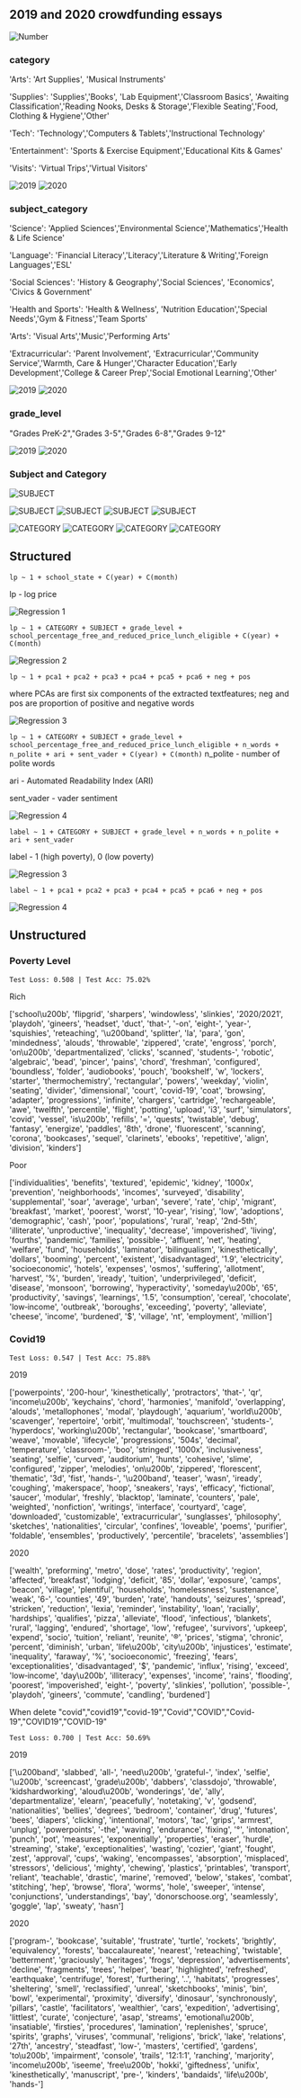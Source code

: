 ## 2019 and 2020 crowdfunding essays
![Number](./figures2/num.png)

### category
'Arts': 'Art Supplies', 'Musical Instruments'

'Supplies': 'Supplies','Books', 'Lab Equipment','Classroom Basics', 'Awaiting Classification','Reading Nooks, Desks & Storage','Flexible Seating','Food, Clothing & Hygiene','Other'

'Tech': 'Technology','Computers & Tablets','Instructional Technology'

'Entertainment': 'Sports & Exercise Equipment','Educational Kits & Games'

'Visits': 'Virtual Trips','Virtual Visitors'

![2019](./figures2/cat_mon19.png)
![2020](./figures2/cat_mon20.png)

### subject_category
'Science': 'Applied Sciences','Environmental Science','Mathematics','Health & Life Science'

'Language': 'Financial Literacy','Literacy','Literature & Writing','Foreign Languages','ESL'

'Social Sciences': 'History & Geography','Social Sciences', 'Economics', 'Civics & Government'

'Health and Sports': 'Health & Wellness', 'Nutrition Education','Special Needs','Gym & Fitness','Team Sports'

'Arts': 'Visual Arts','Music','Performing Arts'

'Extracurricular': 'Parent Involvement', 'Extracurricular','Community Service','Warmth, Care & Hunger','Character Education','Early Development','College & Career Prep','Social Emotional Learning','Other'

![2019](./figures2/sub_mon19.png)
![2020](./figures2/sub_mon20.png)


### grade_level
"Grades PreK-2","Grades 3-5","Grades 6-8","Grades 9-12"

![2019](./figures2/grd_mon19.png)
![2020](./figures2/grd_mon20.png)


### Subject and Category
![SUBJECT](./figures2/yr_mon.png)

![SUBJECT](./figures2/sub.png)
![SUBJECT](./figures2/sub_yr.png)
![SUBJECT](./figures2/yr_sub2.png)
![SUBJECT](./figures2/yr_mon_sub.png)

![CATEGORY](./figures2/cat.png)
![CATEGORY](./figures2/cat_yr.png)
![CATEGORY](./figures2/yr_cat2.png)
![CATEGORY](./figures2/yr_mon_cat.png)

## Structured
`lp ~ 1 + school_state + C(year) + C(month)`

lp - log price

![Regression 1](./figures2/reg1.png)

`lp ~ 1 + CATEGORY + SUBJECT + grade_level + school_percentage_free_and_reduced_price_lunch_eligible + C(year) + C(month)`

![Regression 2](./figures2/reg2.png)

`lp ~ 1 + pca1 + pca2 + pca3 + pca4 + pca5 + pca6 + neg + pos`

where PCAs are first six components of the extracted textfeatures; neg and pos are proportion of positive and negative words

![Regression 3](./figures2/reg3.png)

`lp ~ 1 + CATEGORY + SUBJECT + grade_level + school_percentage_free_and_reduced_price_lunch_eligible + n_words + n_polite + ari + sent_vader + C(year) + C(month)`
n_polite - number of polite words

ari - Automated Readability Index (ARI)

sent_vader - vader sentiment

![Regression 4](./figures2/reg4.png)

`label ~ 1 + CATEGORY + SUBJECT + grade_level + n_words + n_polite + ari + sent_vader`

label - 1 (high poverty), 0 (low poverty)

![Regression 3](./figures2/reg5.png)

`label ~ 1 + pca1 + pca2 + pca3 + pca4 + pca5 + pca6 + neg + pos`

![Regression 4](./figures2/reg6.png)

## Unstructured
### Poverty Level
`Test Loss: 0.508 | Test Acc: 75.02%`

Rich

['school\u200b', 'flipgrid', 'sharpers', 'windowless', 'slinkies', '2020/2021', 'playdoh', 'gineers', 'headset', 'duct', 'that-', '-on', 'eight-', 'year-', 'squishies', 'reteaching', '\u200band', 'splitter', 'la', 'para', 'gon', 'mindedness', 'alouds', 'throwable', 'zippered', 'crate', 'engross', 'porch', 'on\u200b', 'departmentalized', 'clicks', 'scanned', 'students-', 'robotic', 'algebraic', 'bead', 'pincer', 'pains', 'chord', 'freshman', 'configured', 'boundless', 'folder', 'audiobooks', 'pouch', 'bookshelf', 'w', 'lockers', 'starter', 'thermochemistry', 'rectangular', 'powers', 'weekday', 'violin', 'seating', 'divider', 'dimensional', 'court', 'covid-19', 'coat', 'browsing', 'adapter', 'progressions', 'infinite', 'chargers', 'cartridge', 'rechargeable', 'awe', 'twelfth', 'percentile', 'flight', 'potting', 'upload', 'i3', 'surf', 'simulators', 'covid', 'vessel', 'is\u200b', 'refills', '=', 'quests', 'twistable', 'debug', 'fantasy', 'energize', 'paddles', '8th', 'drone', 'fluorescent', 'scanning', 'corona', 'bookcases', 'sequel', 'clarinets', 'ebooks', 'repetitive', 'align', 'division', 'kinders']

Poor

['individualities', 'benefits', 'textured', 'epidemic', 'kidney', '1000x', 'prevention', 'neighborhoods', 'incomes', 'surveyed', 'disability', 'supplemental', 'soar', 'average', 'urban', 'severe', 'rate', 'chip', 'migrant', 'breakfast', 'market', 'poorest', 'worst', '10-year', 'rising', 'low', 'adoptions', 'demographic', 'cash', 'poor', 'populations', 'rural', 'reap', '2nd-5th', 'illiterate', 'unproductive', 'inequality', 'decrease', 'impoverished', 'living', 'fourths', 'pandemic', 'families', 'possible-', 'affluent', 'net', 'heating', 'welfare', 'fund', 'households', 'laminator', 'bilingualism', 'kinesthetically', 'dollars', 'booming', 'percent', 'existent', 'disadvantaged', '1.9', 'electricity', 'socioeconomic', 'hotels', 'expenses', 'osmos', 'suffering', 'allotment', 'harvest', '%', 'burden', 'iready', 'tuition', 'underprivileged', 'deficit', 'disease', 'monsoon', 'borrowing', 'hyperactivity', 'someday\u200b', '65', 'productivity', 'savings', 'learnings', '1.5', 'consumption', 'cereal', 'chocolate', 'low‑income', 'outbreak', 'boroughs', 'exceeding', 'poverty', 'alleviate', 'cheese', 'income', 'burdened', '$', 'village', 'nt', 'employment', 'million']


### Covid19

`Test Loss: 0.547 | Test Acc: 75.88%`

2019

['powerpoints', '200-hour', 'kinesthetically', 'protractors', 'that-', 'qr', 'income\u200b', 'keychains', 'chord', 'harmonies', 'manifold', 'overlapping', 'alouds', 'metallophones', 'modal', 'playdough', 'aquarium', 'world\u200b', 'scavenger', 'repertoire', 'orbit', 'multimodal', 'touchscreen', 'students-', 'hyperdocs', 'working\u200b', 'rectangular', 'bookcase', 'smartboard', 'weave', 'movable', 'lifecycle', 'progressions', '504s', 'decimal', 'temperature', 'classroom-', 'boo', 'stringed', '1000x', 'inclusiveness', 'seating', 'selfie', 'curved', 'auditorium', 'hunts', 'cohesive', 'slime', 'configured', 'zipper', 'melodies', 'on\u200b', 'zippered', 'florescent', 'thematic', '3d', 'fist', 'hands-', '\u200band', 'teaser', 'wasn', 'iready', 'coughing', 'makerspace', 'hoop', 'sneakers', 'rays', 'efficacy', 'fictional', 'saucer', 'modular', 'freshly', 'blacktop', 'laminate', 'counters', 'pale', 'weighted', 'nonfiction', 'writings', 'interface', 'courtyard', 'cage', 'downloaded', 'customizable', 'extracurricular', 'sunglasses', 'philosophy', 'sketches', 'nationalities', 'circular', 'confines', 'loveable', 'poems', 'purifier', 'foldable', 'ensembles', 'productively', 'percentile', 'bracelets', 'assemblies']

2020

['wealth', 'preforming', 'metro', 'dose', 'rates', 'productivity', 'region', 'affected', 'breakfast', 'lodging', 'deficit', '85', 'dollar', 'exposure', 'camps', 'beacon', 'village', 'plentiful', 'households', 'homelessness', 'sustenance', 'weak', '6-', 'counties', '49', 'burden', 'rate', 'handouts', 'seizures', 'spread', 'stricken', 'reduction', 'lexia', 'reminder', 'instability', 'loan', 'racially', 'hardships', 'qualifies', 'pizza', 'alleviate', 'flood', 'infectious', 'blankets', 'rural', 'lagging', 'endured', 'shortage', 'low', 'refugee', 'survivors', 'upkeep', 'expend', 'socio', 'tuition', 'reliant', 'reunite', '®', 'prices', 'stigma', 'chronic', 'percent', 'diminish', 'urban', 'life\u200b', 'city\u200b', 'injustices', 'estimate', 'inequality', 'faraway', '%', 'socioeconomic', 'freezing', 'fears', 'exceptionalities', 'disadvantaged', '$', 'pandemic', 'influx', 'rising', 'exceed', 'low‑income', 'day\u200b', 'illiteracy', 'expenses', 'income', 'rains', 'flooding', 'poorest', 'impoverished', 'eight-', 'poverty', 'slinkies', 'pollution', 'possible-', 'playdoh', 'gineers', 'commute', 'candling', 'burdened']


When delete "covid","covid19","covid-19","Covid","COVID","Covid-19","COVID19","COVID-19"

`Test Loss: 0.700 | Test Acc: 50.69%`

2019

['\u200band', 'slabbed', 'all-', 'need\u200b', 'grateful-', 'index', 'selfie', '\u200b', 'screencast', 'grade\u200b', 'dabbers', 'classdojo', 'throwable', 'kidshardworking', 'aloud\u200b', 'wonderings', 'de', 'ally', 'departmentalize', 'elearn', 'peacefully', 'notetaking', 'v', 'godsend', 'nationalities', 'bellies', 'degrees', 'bedroom', 'container', 'drug', 'futures', 'bees', 'diapers', 'clicking', 'intentional', 'motors', 'tac', 'grips', 'armrest', 'unplug', 'powerpoints', '-the', 'waving', 'endurance', 'fixing', '°', 'intonation', 'punch', 'pot', 'measures', 'exponentially', 'properties', 'eraser', 'hurdle', 'streaming', 'stake', 'exceptionalities', 'wasting', 'cozier', 'giant', 'fought', 'zest', 'approval', 'cups', 'waking', 'encompasses', 'absorption', 'misplaced', 'stressors', 'delicious', 'mighty', 'chewing', 'plastics', 'printables', 'transport', 'reliant', 'teachable', 'drastic', 'marine', 'removed', 'below', 'stakes', 'combat', 'stitching', 'hep', 'browse', 'flora', 'worms', 'hole', 'sweeper', 'intense', 'conjunctions', 'understandings', 'bay', 'donorschoose.org', 'seamlessly', 'goggle', 'lap', 'sweaty', 'hasn']

2020

['program-', 'bookcase', 'suitable', 'frustrate', 'turtle', 'rockets', 'brightly', 'equivalency', 'forests', 'baccalaureate', 'nearest', 'reteaching', 'twistable', 'betterment', 'graciously', 'heritages', 'frogs', 'depression', 'advertisements', 'decline', 'fragments', 'trees', 'helper', 'bear', 'highlighted', 'refreshed', 'earthquake', 'centrifuge', 'forest', 'furthering', '..', 'habitats', 'progresses', 'sheltering', 'smell', 'reclassified', 'unreal', 'sketchbooks', 'minis', 'bin', 'bowl', 'experimental', 'proximity', 'diversify', 'dinosaur', 'synchronously', 'pillars', 'castle', 'facilitators', 'wealthier', 'cars', 'expedition', 'advertising', 'littlest', 'curate', 'conjecture', 'asap', 'streams', 'emotional\u200b', 'insatiable', 'firsties', 'procedures', 'lamination', 'replenishes', 'spruce', 'spirits', 'graphs', 'viruses', 'communal', 'religions', 'brick', 'lake', 'relations', '27th', 'ancestry', 'steadfast', 'low-', 'masters', 'certified', 'gardens', 'to\u200b', 'impairment', 'console', 'trails', '12:1:1', 'ranching', 'marjority', 'income\u200b', 'iseeme', 'free\u200b', 'hokki', 'giftedness', 'unifix', 'kinesthetically', 'manuscript', 'pre-', 'kinders', 'bandaids', 'life\u200b', 'hands-']

